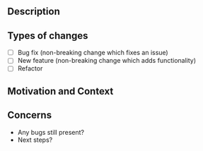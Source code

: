 <!--- Provide a general summary of your changes in the Title above -->

## Description
<!--- Describe your changes in detail -->

## Types of changes
<!--- What types of changes does your code introduce? Put an `x` in all the boxes that apply: -->
- [ ] Bug fix (non-breaking change which fixes an issue)
- [ ] New feature (non-breaking change which adds functionality)
- [ ] Refactor

## Motivation and Context
<!--- Why is this change required? What problem does it solve? -->
<!--- If it fixes an open issue, please link to the issue here. -->

## Concerns
-  Any bugs still present?
-  Next steps?
